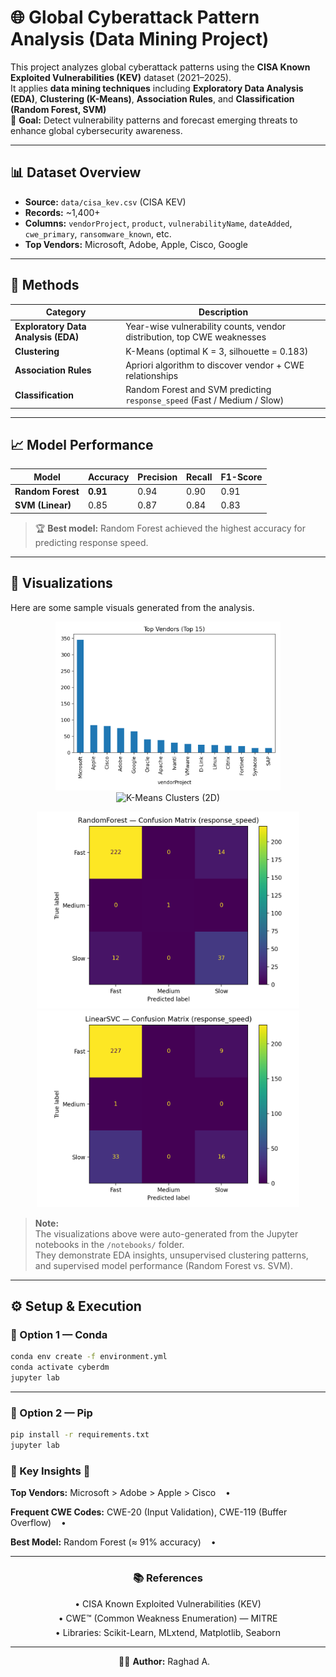 # 🌐 Global Cyberattack Pattern Analysis (Data Mining Project)

This project analyzes global cyberattack patterns using the **CISA Known Exploited Vulnerabilities (KEV)** dataset (2021–2025).  
It applies **data mining techniques** including **Exploratory Data Analysis (EDA)**, **Clustering (K-Means)**, **Association Rules**, and **Classification (Random Forest, SVM)**  
🚀 **Goal:** Detect vulnerability patterns and forecast emerging threats to enhance global cybersecurity awareness.

---

## 📊 Dataset Overview
- **Source:** `data/cisa_kev.csv` (CISA KEV)
- **Records:** ~1,400+
- **Columns:** `vendorProject`, `product`, `vulnerabilityName`, `dateAdded`, `cwe_primary`, `ransomware_known`, etc.
- **Top Vendors:** Microsoft, Adobe, Apple, Cisco, Google

---

## 🧠 Methods
| Category | Description |
|-----------|-------------|
| **Exploratory Data Analysis (EDA)** | Year-wise vulnerability counts, vendor distribution, top CWE weaknesses |
| **Clustering** | K-Means (optimal K = 3, silhouette = 0.183) |
| **Association Rules** | Apriori algorithm to discover vendor + CWE relationships |
| **Classification** | Random Forest and SVM predicting `response_speed` (Fast / Medium / Slow) |

---

## 📈 Model Performance
| Model | Accuracy | Precision | Recall | F1-Score |
|--------|-----------|------------|----------|-----------|
| **Random Forest** | **0.91** | 0.94 | 0.90 | 0.91 |
| **SVM (Linear)** | 0.85 | 0.87 | 0.84 | 0.83 |

> 🏆 **Best model:** Random Forest achieved the highest accuracy for predicting response speed.

---

## 🎨 Visualizations

Here are some sample visuals generated from the analysis.

<p align="center">
  <img src="reports/eda_visuals/top_vendors.png" alt="Top Vendors by Vulnerabilities" width="360"/>
  <img src="reports/unsupervised/YOUR_FILENAME_HERE.png" alt="K-Means Clusters (2D)" width="400"/>

</p>

<p align="center">
  <img src="reports/supervised/confusion_matrix_rf_response_speed.png" alt="Random Forest — Confusion Matrix" width="420"/>
  <img src="reports/supervised/confusion_matrix_svm_response_speed.png" alt="Linear SVM — Confusion Matrix" width="420"/>
</p>

> **Note:**  
> The visualizations above were auto-generated from the Jupyter notebooks in the `/notebooks/` folder.  
> They demonstrate EDA insights, unsupervised clustering patterns, and supervised model performance (Random Forest vs. SVM).

---

## ⚙️ Setup & Execution
### 🧱 Option 1 — Conda
```bash
conda env create -f environment.yml
conda activate cyberdm
jupyter lab
```
---

### 🧩 Option 2 — Pip

```bash
pip install -r requirements.txt
jupyter lab
```
### 🔎 Key Insights 🔎
<p>
<strong>Top Vendors:</strong> Microsoft &gt; Adobe &gt; Apple &gt; Cisco &nbsp;&nbsp; •
</p>
<p>
<strong>Frequent CWE Codes:</strong> CWE-20 (Input Validation), CWE-119 (Buffer Overflow) &nbsp;&nbsp; •
</p>
<p>
<strong>Best Model:</strong> Random Forest (≈ 91% accuracy) &nbsp;&nbsp; •
</p>

</div>

<hr>


<!-- References (centered) -->
<div align="center">


### 📚 References
<p style="margin:6px 0;">• CISA Known Exploited Vulnerabilities (KEV)</p>
<p style="margin:6px 0;">• CWE™ (Common Weakness Enumeration) — MITRE</p>
<p style="margin:6px 0;">• Libraries: Scikit-Learn, MLxtend, Matplotlib, Seaborn</p>

</div>

<hr>

<p align="center">👩‍💻 <strong>Author:</strong> Raghad A. &nbsp;&nbsp; 









